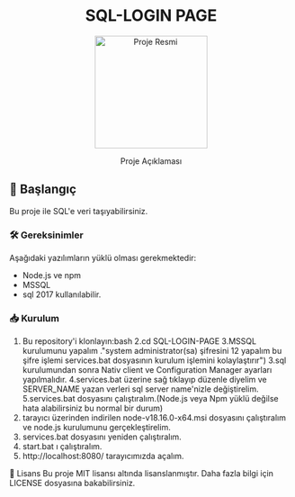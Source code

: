 <h1 align="center">SQL-LOGIN PAGE</h1>

<p align="center">
  <img src="projeresmi.png" alt="Proje Resmi" width="200">
</p>

<p align="center">
  Proje Açıklaması
</p>

## 🚀 Başlangıç

Bu proje ile SQL'e veri taşıyabilirsiniz.

### 🛠️ Gereksinimler

Aşağıdaki yazılımların yüklü olması gerekmektedir:

- Node.js ve npm
- MSSQL 
- sql 2017 kullanılabilir.

### 📥 Kurulum

1. Bu repository'i klonlayın:bash
2.cd SQL-LOGIN-PAGE
3.MSSQL kurulumunu yapalım ."system administrator(sa) şifresini 12 yapalım bu şifre işlemi services.bat dosyasının kurulum işlemini kolaylaştırır")
3.sql kurulumundan sonra Nativ client ve Configuration Manager ayarları yapılmalıdır.
4.services.bat üzerine sağ tıklayıp düzenle diyelim ve SERVER_NAME yazan verleri sql server name'nizle değiştirelim.
5.services.bat dosyasını çalıştıralım.(Node.js veya Npm yüklü değilse hata alabilirsiniz bu normal bir durum)
6. tarayıcı üzerinden indirilen node-v18.16.0-x64.msi dosyasını çalıştıralım ve node.js kurulumunu gerçekleştirelim.
7. services.bat dosyasını yeniden çalıştıralım.
8. start.bat ı çalıştıralım.
9. http://localhost:8080/ tarayıcımızda açalım.


📝 Lisans
Bu proje MIT lisansı altında lisanslanmıştır. Daha fazla bilgi için LICENSE dosyasına bakabilirsiniz.












